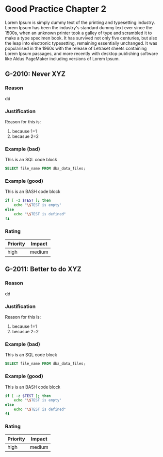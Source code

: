 # Good Practice Chapter 2

<!-- markdownlint-configure-file { "MD024":
    { "allow_different_nesting": true } }
-->
Lorem Ipsum is simply dummy text of the printing and typesetting industry. Lorem
Ipsum has been the industry's standard dummy text ever since the 1500s, when an
unknown printer took a galley of type and scrambled it to make a type specimen
book. It has survived not only five centuries, but also the leap into electronic
typesetting, remaining essentially unchanged. It was popularised in the 1960s
with the release of Letraset sheets containing Lorem Ipsum passages, and more
recently with desktop publishing software like Aldus PageMaker including
versions of Lorem Ipsum.

## G-2010: Never XYZ

### Reason

dd

### Justification

Reason for this is:

1. because 1=1
2. becasue 2=2

### Example (bad)

This is an SQL code block

```SQL
SELECT file_name FROM dba_data_files;
```

### Example (good)

This is an BASH code block

```BASH
if [ -z $TEST ]; then
    echo "\$TEST is empty"
else
    echo "\$TEST is defined"
fi
```

### Rating

| Priority | ​Impact  |
|----------|--------|
| high     | medium |

## G-2011: Better to do XYZ

### Reason

dd

### Justification

Reason for this is:

1. because 1=1
2. becasue 2=2

### Example (bad)

This is an SQL code block

```SQL
SELECT file_name FROM dba_data_files;
```

### Example (good)

This is an BASH code block

```BASH
if [ -z $TEST ]; then
    echo "\$TEST is empty"
else
    echo "\$TEST is defined"
fi
```

### Rating

| Priority | ​Impact  |
|----------|--------|
| high     | medium |
